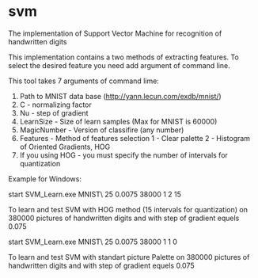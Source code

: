 # svm
The implementation of Support Vector Machine for recognition of handwritten digits

This implementation contains a two methods of extracting features. To select the desired feature you need add argument of command line.

This tool takes 7 arguments of command lime:

   1) Path to MNIST data base (http://yann.lecun.com/exdb/mnist/)
   2) C - normalizing factor
   3) Nu - step of gradient
   4) LearnSize - Size of learn samples (Max for MNIST is 60000)
   5) MagicNumber - Version of classifire (any number)
   6) Features - Method of features selection
      1 - Clear palette
      2 -  Histogram of Oriented Gradients, HOG
   7) If you using HOG - you must specify the number of intervals for quantization
 
 
Example for Windows:
 
start SVM_Learn.exe MNIST\ 25 0.0075 38000 1 2 15
   
To learn and test SVM with HOG method (15 intervals for quantization) on 380000 pictures of handwritten digits and with step of gradient equels 0.075
    
start SVM_Learn.exe MNIST\ 25 0.0075 38000 1 1 0
     
To learn and test SVM with standart picture Palette on 380000 pictures of handwritten digits and with step of gradient equels 0.075
